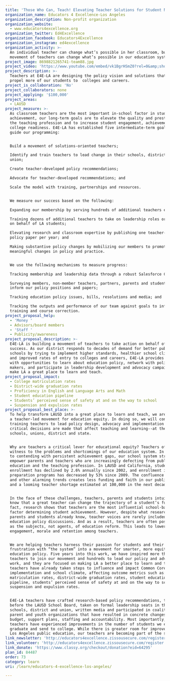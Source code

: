 ```yaml
---
title: 'Those Who Can, Teach! Elevating Teacher Solutions for Student Needs'
organization_name: Educators 4 Excellence-Los Angeles
organization_description: Non-profit organization
organization_website:
  - www.educators4excellence.org
organization_twitter: Ed4Excellence
organization_facebook: Educators4Excellence
organization_instagram: ed4excellence
organization_activity: >-
  An individual teacher can change what’s possible in her classroom, but a
  movement of teachers can change what’s possible in our education system.
project_image: 8698821265741-team88.jpg
project_video: 'https://www.youtube.com/embed/vk1BgrHSmZ0?rel=0&amp;showinfo=0'
project_description: >-
  Teachers at E4E-LA are designing the policy vision and solutions that will
  propel more of our students to  colleges and careers.
project_is_collaboration: 'No'
project_collaborators: none
project_applying: '$100,000'
project_areas:
  - LAUSD
project_measure: >-
  As classroom teachers are the most important in-school factor in student
  achievement, our long-term goals are to elevate the quality and prestige of
  the teaching profession and to increase student engagement, achievement and
  college readiness. E4E-LA has established five intermediate-term goals that
  guide our programming:


  Build a movement of solutions-oriented teachers;

  Identify and train teachers to lead change in their schools, districts and
  union;

  Create teacher-developed policy recommendations;

  Advocate for teacher-developed recommendations; and

  Scale the model with training, partnerships and resources.


  We measure our success based on the following: 

  Expanding our membership by serving hundreds of additional teachers each year;

  Training dozens of additional teachers to take on leadership roles or actions
  on behalf of LA students;

  Elevating research and classroom expertise by publishing one teacher-created
  policy paper per year; and

  Making substantive policy changes by mobilizing our members to promote
  meaningful changes in policy and practice.


  We use the following mechanisms to measure progress:

  Tracking membership and leadership data through a robust Salesforce CRM;

  Surveying members, non-member teachers, partners, parents and students to
  inform our policy positions and papers;

  Tracking education policy issues, bills, resolutions and media; and

  Tracking the outputs and performance of our team against goals to inform
  training and course correction.
project_proposal_help:
  - 'Money '
  - Advisors/board members
  - 'Staff '
  - Publicity/awareness
project_proposal_description: >-
  E4E-LA is building a movement of teachers to take action on behalf of student
  success. As our district responds to decades of demand for better public
  schools by trying to implement higher standards, healthier school climates,
  and improved rates of entry to colleges and careers, E4E-LA provides teachers
  with opportunities to learn about education policy, network with policy
  makers, and participate in leadership development and advocacy campaigns to
  make LA a great place to learn and teach.
project_proposal_impact:
  - College matriculation rates
  - District-wide graduation rates
  - Proficiency in English and Language Arts and Math
  - Student education pipeline
  - Students’ perceived sense of safety at and on the way to school
  - Suspension and expulsion rates
project_proposal_best_place: >-
  To help transform LAUSD into a great place to learn and teach, we are building
  a teacher-led movement for education equity. In doing so, we will continue
  training teachers to lead policy design, advocacy and implementation where
  critical decisions are made that affect teaching and learning--at their
  schools, unions, district and state. 


  Why are teachers a critical lever for educational equity? Teachers often bear
  witness to the problems and shortcomings of our education system. In addition
  to contending with persistent achievement gaps, our school system struggles to
  empower parents and teachers who are increasingly defecting from public
  education and the teaching profession. In LAUSD and California, student
  enrollment has declined by 2.6% annually since 2002, and enrollment in teacher
  preparation programs has decreased by 53% since 2009. The confluence of these
  and other alarming trends creates less funding and faith in our public schools
  and a looming teacher shortage estimated at 100,000 in the next decade.


  In the face of these challenges, teachers, parents and students intuitively
  know that a great teacher can change the trajectory of a student’s future. In
  fact, research shows that teachers are the most influential school-based
  factor determining student achievement. However, despite what research,
  parents and students already know, teacher voices are rarely included in
  education policy discussions. And as a result, teachers are often positioned
  as the subjects, not agents, of education reform. This leads to lower rates of
  engagement, morale and retention among teachers.


  We are helping teachers harness their passion for students and their
  frustration with “the system” into a movement for smarter, more equitable
  education policy. Five years into this work, we have inspired more than 4,500
  teachers to join our movement and hundreds to lead our policy and advocacy
  work, and they are focused on making LA a better place to learn and teach. Our
  teachers have already taken steps to influence and impact Common Core
  implementation and school climate, affecting outcome metrics such as: college
  matriculation rates, district-wide graduation rates, student education
  pipeline, students’ perceived sense of safety at and on the way to school and
  suspension and expulsion rates. 


  E4E-LA teachers have crafted research-based policy recommendations, testified
  before the LAUSD School Board, taken on formal leadership seats in their
  schools, district and union, written media and participated in coalitions with
  parent and youth organizations that have resulted in concrete changes to
  budget, support plans, staffing and accountability. Most importantly, our
  teachers have experienced improvements in the number of students we engage,
  graduate and send to college. While there is greater room for improvement in
  Los Angeles public education, our teachers are becoming part of the solution.
link_newsletter: 'http://educators4excellence.zissousecure.com/register'
link_volunteer: 'http://educators4excellence.zissousecure.com/register'
link_donate: 'https://www.classy.org/checkout/donation?eid=64295'
plan_id: 84487
order: 73
category: learn
uri: /learn/educators-4-excellence-los-angeles/

---
```

